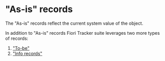 # "As-is" records

The "As-is" records reflect the current system value of the object.
 
In addition to "As-is" records Fiori Tracker suite leverages two more types of records: 
1. ["To-be"](to-be.md)
2. ["Info records"](info-records.md)
